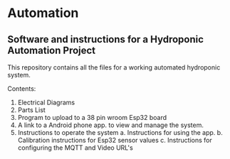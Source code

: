 # Automation
## Software and instructions for a Hydroponic Automation Project

This repository contains all the files for a working automated hydroponic system.

Contents:

1.  Electrical Diagrams
2.  Parts List
3.  Program to upload to a 38 pin wroom Esp32 board
4.  A link to a Android phone app. to view and manage the system.
5.  Instructions to operate the system
  a.  Instructions for using the app.
  b.  Calibration instructions for Esp32 sensor values
  c.  Instructions for configuring the MQTT and Video URL's
